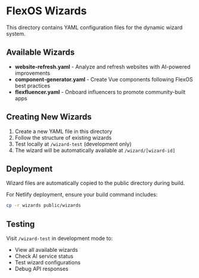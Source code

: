 # FlexOS Wizards

This directory contains YAML configuration files for the dynamic wizard system.

## Available Wizards

- **website-refresh.yaml** - Analyze and refresh websites with AI-powered improvements
- **component-generator.yaml** - Create Vue components following FlexOS best practices
- **flexfluencer.yaml** - Onboard influencers to promote community-built apps

## Creating New Wizards

1. Create a new YAML file in this directory
2. Follow the structure of existing wizards
3. Test locally at `/wizard-test` (development only)
4. The wizard will be automatically available at `/wizard/[wizard-id]`

## Deployment

Wizard files are automatically copied to the public directory during build.

For Netlify deployment, ensure your build command includes:
```bash
cp -r wizards public/wizards
```

## Testing

Visit `/wizard-test` in development mode to:
- View all available wizards
- Check AI service status
- Test wizard configurations
- Debug API responses